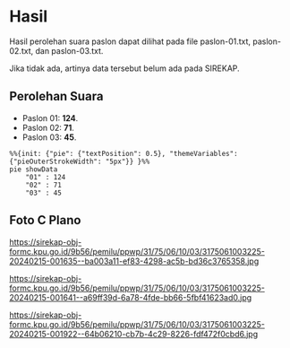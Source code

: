 # Hasil

Hasil perolehan suara paslon dapat dilihat pada file paslon-01.txt, paslon-02.txt, dan paslon-03.txt.

Jika tidak ada, artinya data tersebut belum ada pada SIREKAP.

## Perolehan Suara

 * Paslon 01: **124**.
 * Paslon 02: **71**.
 * Paslon 03: **45**.

```mermaid
%%{init: {"pie": {"textPosition": 0.5}, "themeVariables": {"pieOuterStrokeWidth": "5px"}} }%%
pie showData
    "01" : 124
    "02" : 71
    "03" : 45
```
## Foto C Plano

https://sirekap-obj-formc.kpu.go.id/9b56/pemilu/ppwp/31/75/06/10/03/3175061003225-20240215-001635--ba003a11-ef83-4298-ac5b-bd36c3765358.jpg

https://sirekap-obj-formc.kpu.go.id/9b56/pemilu/ppwp/31/75/06/10/03/3175061003225-20240215-001641--a69ff39d-6a78-4fde-bb66-5fbf41623ad0.jpg

https://sirekap-obj-formc.kpu.go.id/9b56/pemilu/ppwp/31/75/06/10/03/3175061003225-20240215-001922--64b06210-cb7b-4c29-8226-fdf472f0cbd6.jpg
